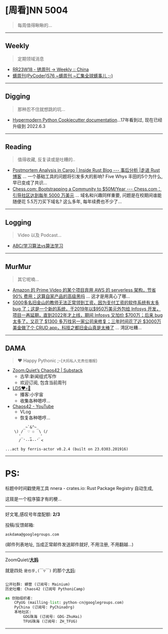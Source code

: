 # [周看]NN 5004
> 每周值得瞅瞅的...

-----------------------------------------
## Weekly
> 定期领域消息

- [RR23W18 - 锈周刊 -> Weekly :: China<Rustaceans>](https://weekly.rs.101.so/2023/RR23W18.html#%E6%96%87%E7%AB%A0%E5%97%AF%E5%93%BC)
- [蠎周刊(PyCoder)576 ~蠎周刊 ~汇集全球蠎事儿 ;-)](https://weekly.pychina.org/issue/issue-576.html)

-----------------------------------------
## Digging
> 那种忍不住就想跳的坑...


- [Hypermodern Python Cookiecutter documentation](https://cookiecutter-hypermodern-python.readthedocs.io/en/2022.6.3.post1/)...17年看到过, 现在已经升级到 2022.6.3 


-----------------------------------------
## Reading
> 值得收藏, 反复读或是吐糟的..

- [Postmortem Analysis in Cargo \| Inside Rust Blog \-\-\- 事后分析 \|走进 Rust 博客](https://blog.rust-lang.org/inside-rust/2023/05/01/cargo-postmortem.html) ... 一个基础工具的问题将引发多大的影响? Five Whys 丰田的5个为什么, 早已变成了共识...
- [Chess.com: Bootstrapping a Community to $50M/Year --- Chess.com：引导社区达到每年 5000 万美元](https://www.the5to9.xyz/p/chesscom-bootstrapping-community-50myear) ... 域名和兴趣同样重要, 问题是在校期间谁能随便花 5.5万刀买下域名? 这么多年, 每年续费也不少了...


-----------------------------------------
## Logging
> Video 以及 Podcast...

- [ABC/学习算法vs算法学习](https://open.substack.com/pub/zoomquiet/p/abcvs?r=12aj2e&utm_campaign=post&utm_medium=web)

-----------------------------------------
## MurMur
> 其它呢喃...

- [Amazon 的 Prime Video 的某个项目弃用 AWS 的 serverless 架构，节省 90% 费用；这算自家产品的高级黑吗](https://www.primevideotech.com/video-streaming/scaling-up-the-prime-video-audio-video-monitoring-service-and-reducing-costs-by-90) ... 这才是用真心了哪...
- [5000多名旧金山的教师无法正常领到工资，因为支付工资的软件系统有太多 bug 了；这是一个新的系统，于2019年以$950万美元外包给 Infosys 开发，项目一再延期，直到2022年才上线，期间 Infosys 又加价 $700万；后来 bug 太多了，又花了 $1300 多万找另一家公司来修复；三年时间花了近 $3000万美金做了个 CRUD app，科技之都旧金山真是太棒了](https://www.sfchronicle.com/opinion/openforum/article/sfusd-teacher-payroll-san-francisco-bureaucracy-18000777.php) ... 湾区吐糟...


-----------------------------------------
## DAMA
> ❤️ Happy Pythonic ;-(`大妈私人无责任播报`)



- [Zoom\.Quiet’s Chaos42 \| Substack](https://zoomquiet.substack.com/)
    + 古早:新闻组式写作
    + 欢迎订阅, 包含当前周刊
- [LDS❤️💀🤖](LDS42.PODCAST.XYZ)
    + 播客:小宇宙
    + 收集各种嗯哼...
- [Chaos42 - YouTube](https://www.youtube.com/watch?v=fPQ6piLqMXE&list=PLToFpvpg6EgRo6naYOp-BX4So-DxOCne8&index=1)
    + VLog
    + 恢复各种嗯哼...




```
        _~`&^~_
    \) /  ♡ ☉  \ (/
      '_   ⎵   _'
      / '--+--' <

...act by ferris-actor v0.2.4 (built on 23.0303.201916)
```


-----------------------------------------
# PS:

标题中时间戳使用工具 nnera - crates.io: Rust Package Registry 自动生成,

这叕是一个程序猿才有的梗...


-------------

好文笔,感叹号年度配额: **2/3**

投稿/反馈邮箱:

    askdama@googlegroups.com

(邮件列表地址, 
当成正常邮件发送邮件就好, 不用注册, 不用翻越...)


-------------

ZoomQuiet/**[大妈](https://mp.weixin.qq.com/s/N5TuRRbF558D4Q90XdDA7g)**

就是四处 `是也乎,(￣▽￣)` 的那个[大妈](https://mp.weixin.qq.com/s/N5TuRRbF558D4Q90XdDA7g):



```python

公开社群: 蟒营 (订阅号: Mainium)
历史吐糟: Chaos42 (订阅号 PythoniCamp)

as 创始组织者:
    CPyUG (mailling-list: python-cn@googlegroups.com)
    PyChina (订阅号: PyChinaOrg)
    本地社区: 
        GDG珠海 (订阅号: GDG-ZhuHai)
        TFUG珠海 (订阅号: ZH_TFUG)
```

-------------





